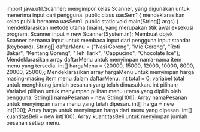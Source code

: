 import java.util.Scanner; 
    mengimpor kelas Scanner, yang digunakan untuk menerima input dari pengguna.
public class uasSem1 {
    mendeklarasikan kelas publik bernama uasSem1.
public static void main(String[] args) {
   mendeklarasikan metode utama (main), yang merupakan titik awal eksekusi program.
Scanner input = new Scanner(System.in);
    Membuat objek Scanner bernama input untuk membaca input dari pengguna input standar (keyboard).
String[] daftarMenu = {"Nasi Goreng", "Mie Goreng", "Roti Bakar", "Kentang Goreng", "Teh Tarik", "Cappucino", "Chocolate Ice"};
    Mendeklarasikan array daftarMenu untuk menyimpan nama-nama item menu yang tersedia.
int[] hargaMenu = {20000, 15000, 12000, 10000, 8000, 20000, 25000};
    Mendeklarasikan array hargaMenu untuk menyimpan harga masing-masing item menu dalam daftarMenu.
int total = 0; 
    variabel total untuk menghitung jumlah pesanan yang telah dimasukkan.
int pilihan; 
   Variabel pilihan  untuk menyimpan pilihan menu utama yang dipilih oleh pengguna.
String[] namaPesanan = new String[100];
    Array namaPesanan untuk menyimpan nama menu yang telah dipesan.
int[] harga = new int[100];
    Array harga untuk menyimpan harga dari menu yang dipesan.
int[] kuantitasBeli = new int[100];
    Array kuantitasBeli untuk menyimpan jumlah pesanan setiap menu.





 


  


 
